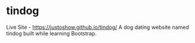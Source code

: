 # tindog 

Live Site - https://justoshow.github.io/tindog/
A dog dating website named tindog built while learning Bootstrap.
